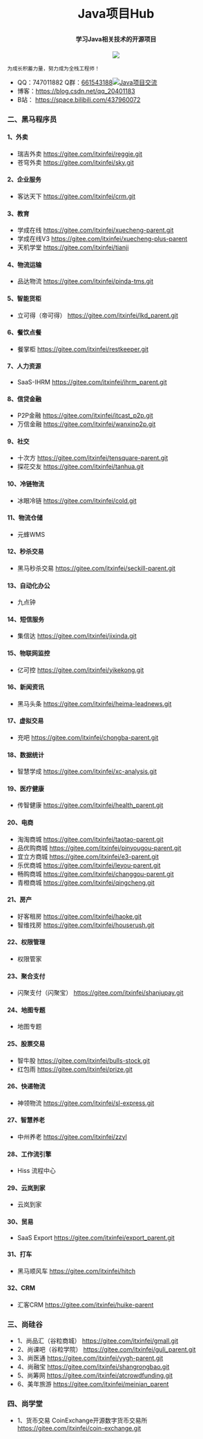 <h1 align="center" style="margin: 30px 0 30px; font-weight: bold;">Java项目Hub</h1>
<h4 align="center">学习Java相关技术的开源项目</h4>
<p align="center">
	<a href="https://gitee.com/itxinfei/hub"><img src="https://gitee.com/itxinfei/hub/badge/star.svg?theme=gvp"></a>
</p>

```
为成长积蓄力量，努力成为全栈工程师！
```

- QQ：747011882  Q群：<a target="_blank" href="https://qm.qq.com/cgi-bin/qm/qr?k=-KhniqEHPHRfh04Ui7r9eH2kCEvfrE_-&jump_from=webapi&authKey=gcHlWnSJxgYRuE2XY/FV5k9bDKPwHNtiw9vf1/TKWhyfTHfjAM8oYR71y1fHEUpH">661543188<img border="0" src="//pub.idqqimg.com/wpa/images/group.png" alt="Java项目交流" title="Java项目交流"></a>  
- 博客：https://blog.csdn.net/qq_20401183
- B站： https://space.bilibili.com/437960072

### 二、黑马程序员
#### 1、外卖
- 瑞吉外卖
https://gitee.com/itxinfei/reggie.git
- 苍穹外卖
https://gitee.com/itxinfei/sky.git
#### 2、企业服务
- 客达天下
https://gitee.com/itxinfei/crm.git
#### 3、教育
- 学成在线
https://gitee.com/itxinfei/xuecheng-parent.git
- 学成在线V3
https://gitee.com/itxinfei/xuecheng-plus-parent
- 天机学堂
https://gitee.com/itxinfei/tianji
#### 4、物流运输
- 品达物流
https://gitee.com/itxinfei/pinda-tms.git
#### 5、智能货柜
- 立可得（帝可得）
https://gitee.com/itxinfei/lkd_parent.git
#### 6、餐饮点餐
- 餐掌柜
https://gitee.com/itxinfei/restkeeper.git
#### 7、人力资源
- SaaS-IHRM
https://gitee.com/itxinfei/ihrm_parent.git
#### 8、信贷金融
- P2P金融
https://gitee.com/itxinfei/itcast_p2p.git
- 万信金融
https://gitee.com/itxinfei/wanxinp2p.git
#### 9、社交
- 十次方
https://gitee.com/itxinfei/tensquare-parent.git
- 探花交友
https://gitee.com/itxinfei/tanhua.git
#### 10、冷链物流
- 冰眼冷链
https://gitee.com/itxinfei/cold.git
#### 11、物流仓储
- 元蜂WMS

#### 12、秒杀交易
- 黑马秒杀交易
https://gitee.com/itxinfei/seckill-parent.git
#### 13、自动化办公
- 九点钟

#### 14、短信服务
- 集信达
https://gitee.com/itxinfei/jixinda.git
#### 15、物联网监控
- 亿可控
https://gitee.com/itxinfei/yikekong.git
#### 16、新闻资讯
- 黑马头条
https://gitee.com/itxinfei/heima-leadnews.git
#### 17、虚拟交易
- 充吧
https://gitee.com/itxinfei/chongba-parent.git
#### 18、数据统计
-  智慧学成
https://gitee.com/itxinfei/xc-analysis.git
#### 19、医疗健康
- 传智健康
https://gitee.com/itxinfei/health_parent.git
#### 20、电商
- 淘淘商城
https://gitee.com/itxinfei/taotao-parent.git
- 品优购商城
https://gitee.com/itxinfei/pinyougou-parent.git
- 宜立方商城
https://gitee.com/itxinfei/e3-parent.git
- 乐优商城
https://gitee.com/itxinfei/leyou-parent.git
- 畅购商城
https://gitee.com/itxinfei/changgou-parent.git
- 青橙商城
https://gitee.com/itxinfei/qingcheng.git
#### 21、房产
- 好客租房
https://gitee.com/itxinfei/haoke.git
- 智维找房
https://gitee.com/itxinfei/houserush.git
#### 22、权限管理
- 权限管家

#### 23、聚合支付
- 闪聚支付（闪聚宝）
https://gitee.com/itxinfei/shanjupay.git
#### 24、地图专题
- 地图专题

#### 25、股票交易
- 智牛股
https://gitee.com/itxinfei/bulls-stock.git
- 红包雨
https://gitee.com/itxinfei/prize.git
#### 26、快递物流
- 神领物流
https://gitee.com/itxinfei/sl-express.git
#### 27、智慧养老
- 中州养老
https://gitee.com/itxinfei/zzyl
#### 28、工作流引擎
- Hiss 流程中心

#### 29、云岚到家
- 云岚到家

#### 30、贸易
- SaaS Export
https://gitee.com/itxinfei/export_parent.git
#### 31、打车
- 黑马顺风车
https://gitee.com/itxinfei/hitch
#### 32、CRM
- 汇客CRM
https://gitee.com/itxinfei/huike-parent

### 三、尚硅谷
- 1、尚品汇（谷粒商城）
https://gitee.com/itxinfei/gmall.git
- 2、尚课吧（谷粒学院）
https://gitee.com/itxinfei/guli_parent.git
- 3、尚医通
https://gitee.com/itxinfei/yygh-parent.git
- 4、尚融宝
https://gitee.com/itxinfei/shangrongbao.git
- 5、尚筹网
https://gitee.com/itxinfei/atcrowdfunding.git
- 6、美年旅游
https://gitee.com/itxinfei/meinian_parent

### 四、尚学堂
- 1、货币交易
CoinExchange开源数字货币交易所 https://gitee.com/itxinfei/coin-exchange.git